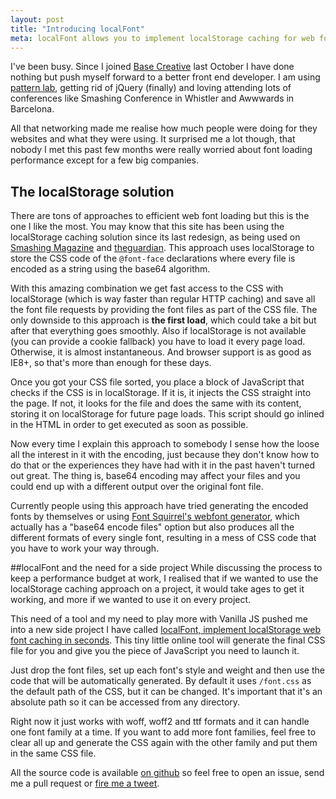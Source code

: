 ```yaml
---
layout: post
title: "Introducing localFont"
meta: localFont allows you to implement localStorage caching for web font loading in seconds
---
```


I've been busy. Since I joined [Base Creative](http://basecreative.github.io/basecreative.co.uk/) last October I have done nothing but push myself forward to a better front end developer. I am using [pattern lab](http://basecreative.github.io/styleguide/), getting rid of jQuery (finally) and loving attending lots of conferences like Smashing Conference in Whistler and Awwwards in Barcelona. 

All that networking made me realise how much people were doing for they websites and what they were using. It surprised me a lot though, that nobody I met this past few months were really worried about font loading performance except for a few big companies.

## The localStorage solution
There are tons of approaches to efficient web font loading but this is the one I like the most. You may know that this site has been using the localStorage caching solution since its last redesign, as being used on [Smashing Magazine](http://smashingmagazine.com) and [theguardian](http://theguardian.com). This approach uses localStorage to store the CSS code of the <code>@font-face</code> declarations where every file is encoded as a string using the base64 algorithm.

With this amazing combination we get fast access to the CSS with localStorage (which is way faster than regular HTTP caching) and save all the font file requests by providing the font files as part of the CSS file. 
The only downside to this approach is **the first load**, which could take a bit but after that everything goes smoothly. Also if localStorage is not available (you can provide a cookie fallback) you have to load it every page load. Otherwise, it is almost instantaneous. And browser support is as good as IE8+, so that's more than enough for these days.

Once you got your CSS file sorted, you place a block of JavaScript that checks if the CSS is in localStorage. If it is, it injects the CSS straight into the page. If not, it looks for the file and does the same with its content, storing it on localStorage for future page loads. This script should go inlined in the HTML in order to get executed as soon as possible.

Now every time I explain this approach to somebody I sense how the loose all the interest in it with the encoding, just because they don't know how to do that or the experiences they have had with it in the past haven't turned out great. The thing is, base64 encoding may affect your files and you could end up with a different output over the original font file. 

Currently people using this approach have tried generating the encoded fonts by themselves or using [Font Squirrel's webfont generator](http://www.fontsquirrel.com/tools/webfont-generator), which actually has a "base64 encode files" option but also produces all the different formats of every single font, resulting in a mess of CSS code that you have to work your way through.

##localFont and the need for a side project
While discussing the process to keep a performance budget at work, I realised that if we wanted to use the localStorage caching approach on a project, it would take ages to get it working, and more if we wanted to use it on every project.

This need of a tool and my need to play more with Vanilla JS pushed me into a new side project I have called [localFont, implement localStorage web font caching in seconds](http://jaicab.com/localFont/). This tiny little online tool will generate the final CSS file for you and give you the piece of JavaScript you need to launch it. 

Just drop the font files, set up each font's style and weight and then use the code that will be automatically generated. By default it uses <code>/font.css</code> as the default path of the CSS, but it can be changed. It's important that it's an absolute path so it can be accessed from any directory.

Right now it just works with woff, woff2 and ttf formats and it can handle one font family at a time. If you want to add more font families, feel free to clear all up and generate the CSS again with the other family and put them in the same CSS file.  

All the source code is available [on github](https://github.com/jaicab/localFont) so feel free to open an issue, send me a pull request or [fire me a tweet](https://twitter.com/jaicab_).